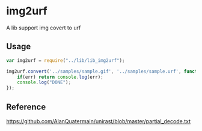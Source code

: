 # img2urf
A lib support img covert to urf

Usage
-------------
```javascript
var img2urf = require("../lib/lib_img2urf");

img2urf.convert('../samples/sample.gif', '../samples/sample.urf', function(err){
    if(err) return console.log(err);
    console.log("DONE");
});
```


Reference
-------------
https://github.com/AlanQuatermain/unirast/blob/master/partial_decode.txt
